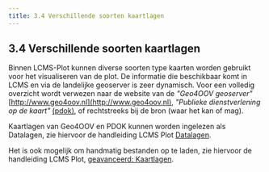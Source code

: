 ```yaml
---
title: 3.4 Verschillende soorten kaartlagen
---
```


## 3.4 Verschillende soorten kaartlagen

Binnen LCMS-Plot kunnen diverse soorten type kaarten worden gebruikt voor het visualiseren van de plot. De informatie die beschikbaar komt in LCMS en via de landelijke geoserver is zeer dynamisch. Voor een volledig overzicht wordt verwezen naar de website van de _"Geo4OOV geoserver"_ [http://www.geo4oov.nl](http://www.geo4oov.nl), _"Publieke dienstverlening op de kaart"_ [(pdok)](https://www.pdok.nl/), of rechtstreeks bij de bron (waar het kan of mag). 

Kaartlagen van Geo4OOV en PDOK kunnen worden ingelezen als Datalagen, zie hiervoor de handleiding LCMS Plot [Datalagen](../../handleiding/tekenlagen.md#23-datalagen).

Het is ook mogelijk om handmatig bestanden op te laden, zie hiervoor de handleiding LCMS Plot, [geavanceerd: Kaartlagen](../../handleiding/geavanceerd_kaartlagen.md).
